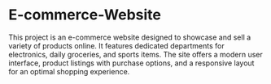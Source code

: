 # E-commerce-Website
This project is an e-commerce website designed to showcase and sell a variety of products online. It features dedicated departments for electronics, daily groceries, and sports items. The site offers a modern user interface, product listings with purchase options, and a responsive layout for an optimal shopping experience.
